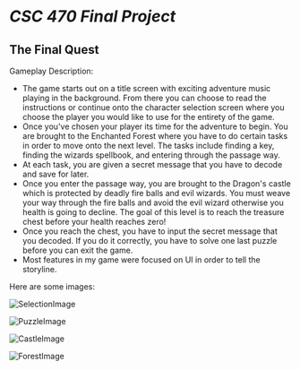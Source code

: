 # ***CSC 470 Final Project***
## The Final Quest

Gameplay Description: 
- The game starts out on a title screen with exciting adventure music playing in the background. From there you can choose to read the instructions or continue onto the character selection screen where you choose the player you would like to use for the entirety of the game.
- Once you've chosen your player its time for the adventure to begin. You are brought to the Enchanted Forest where you have to do certain tasks in order to move onto the next level. The tasks include finding a key, finding the wizards spellbook, and entering through the passage way. 
- At each task, you are given a secret message that you have to decode and save for later. 
- Once you enter the passage way, you are brought to the Dragon's castle which is protected by deadly fire balls and evil wizards. You must weave your way through the fire balls and avoid the evil wizard otherwise you health is going to decline. The goal of this level is to reach the treasure chest before your health reaches zero!
- Once you reach the chest, you have to input the secret message that you decoded. If you do it correctly, you have to solve one last puzzle before you can exit the game. 
- Most features in my game were focused on UI in order to tell the storyline. 

Here are some images: 

![SelectionImage](https://github.com/schwarzginger/csc470-fall2020/tree/master/exercises/final/Selection.png)

![PuzzleImage](https://github.com/schwarzginger/csc470-fall2020/tree/master/exercises/final/Puzzle2.png)

![CastleImage](https://github.com/schwarzginger/csc470-fall2020/tree/master/exercises/final/Castle.png)

![ForestImage](https://github.com/schwarzginger/csc470-fall2020/tree/master/exercises/final/Forest.png)
